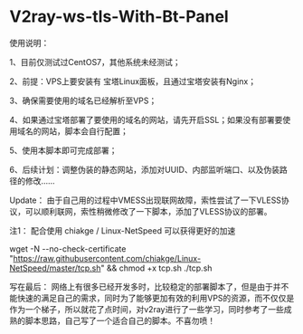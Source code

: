# V2ray-ws-tls-With-Bt-Panel
使用说明：

1、目前仅测试过CentOS7，其他系统未经测试；

2、前提：VPS上要安装有 宝塔Linux面板，且通过宝塔安装有Nginx；

3、确保需要使用的域名已经解析至VPS；

4、如果通过宝塔部署了要使用的域名的网站，请先开启SSL；如果没有部署要使用域名的网站，脚本会自行配置；

5、使用本脚本即可完成部署；

6、后续计划：调整伪装的静态网站，添加对UUID、内部监听端口、以及伪装路径的修改……



Update：
由于自己用的过程中VMESS出现联网故障，索性尝试了一下VLESS协议，可以顺利联网，索性稍微修改了一下脚本，添加了VLESS协议的部署。


注1：
配合使用 chiakge / Linux-NetSpeed 可以获得更好的加速

wget -N --no-check-certificate "https://raw.githubusercontent.com/chiakge/Linux-NetSpeed/master/tcp.sh" && chmod +x tcp.sh
./tcp.sh

 
写在最后：
网络上有很多已经开发多时，比较稳定的部署脚本了，但是由于并不能快速的满足自己的需求，同时为了能够更加有效的利用VPS的资源，而不仅仅是作为一个梯子，所以就花了点时间，对v2ray进行了一些学习，同时参考了一些成熟的脚本思路，自己写了一个适合自己的脚本。不喜勿喷！

